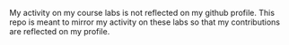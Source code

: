 My activity on my course labs is not reflected on my github profile. This repo is meant to mirror my activity on these labs so that my contributions are reflected on my profile.
